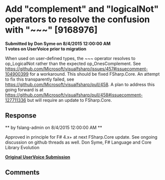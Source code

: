# Add "complement" and "logicalNot" operators to resolve the confusion with "~~~" [9168976] #

**Submitted by Don Syme on 8/4/2015 12:00:00 AM**  
**1 votes on UserVoice prior to migration**  

When used on user-defined types, the ~~~ operator resolves to op_LogicalNot rather than the expected op_OnesComplement. See https://github.com/Microsoft/visualfsharp/issues/457#issuecomment-104900399 for a workaround.
This should be fixed FSharp.Core. An attempt to fix this transparently failed, see https://github.com/Microsoft/visualfsharp/pull/458.
A plan to address this going forward is at https://github.com/Microsoft/visualfsharp/pull/458#issuecomment-127711336 but will require an update to FSharp.Core.



## Response ##
** by fslang-admin on 8/4/2015 12:00:00 AM **

Approved in principle for F# 4.x+ at next FSharp.Core update. See ongoing discussion on github threads as well.
Don Syme, F# Language and Core Library Evolution


**[Original UserVoice Submission](https://fslang.uservoice.com/forums/245727-f-language/suggestions/9168976)**


## Comments ##

